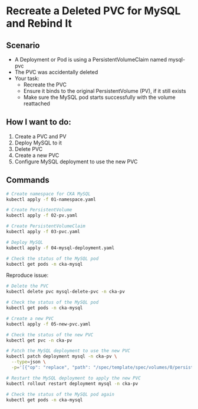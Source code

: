 # Recreate a Deleted PVC for MySQL and Rebind It

## Scenario

- A Deployment or Pod is using a PersistentVolumeClaim named mysql-pvc
- The PVC was accidentally deleted
- Your task:
    - Recreate the PVC
    - Ensure it binds to the original PersistentVolume (PV), if it still exists
    - Make sure the MySQL pod starts successfully with the volume reattached


## How I want to do:
1. Create a PVC and PV
2. Deploy MySQL to it
3. Delete PVC
4. Create a new PVC
5. Configure MySQL deployment to use the new PVC


## Commands

```bash
# Create namespace for CKA MySQL
kubectl apply -f 01-namespace.yaml

# Create PersistentVolume
kubectl apply -f 02-pv.yaml

# Create PersistentVolumeClaim
kubectl apply -f 03-pvc.yaml

# Deploy MySQL
kubectl apply -f 04-mysql-deployment.yaml

# Check the status of the MySQL pod
kubectl get pods -n cka-mysql
```

Reproduce issue:
```bash
# Delete the PVC
kubectl delete pvc mysql-delete-pvc -n cka-pv

# Check the status of the MySQL pod
kubectl get pods -n cka-mysql
```

```bash
# Create a new PVC
kubectl apply -f 05-new-pvc.yaml

# Check the status of the new PVC
kubectl get pvc -n cka-pv

# Patch the MySQL deployment to use the new PVC
kubectl patch deployment mysql -n cka-pv \
  --type=json \
  -p='[{"op": "replace", "path": "/spec/template/spec/volumes/0/persistentVolumeClaim/claimName", "value": "mysql-pvc"}]'

# Restart the MySQL deployment to apply the new PVC
kubectl rollout restart deployment mysql -n cka-pv

# Check the status of the MySQL pod again
kubectl get pods -n cka-mysql
```

